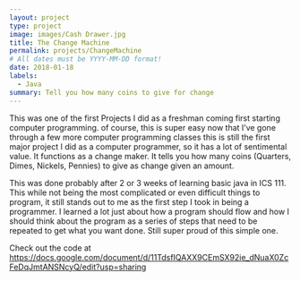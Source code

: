 ```yaml
---
layout: project
type: project
image: images/Cash Drawer.jpg
title: The Change Machine
permalink: projects/ChangeMachine
# All dates must be YYYY-MM-DD format!
date: 2018-01-18
labels:
  - Java
summary: Tell you how many coins to give for change
---
```


  This was one of the first Projects I did as a freshman coming first starting computer programming. of course, this is super easy now that I’ve gone through a few more computer programming classes this is still the first major project I did as a computer programmer, so it has a lot of sentimental value. It functions as a change maker. It tells you how many coins (Quarters, Dimes, Nickels, Pennies) to give as change given an amount.

  This was done probably after 2 or 3 weeks of learning basic java in ICS 111. This while not being the most complicated or even difficult things to program, it still stands out to me as the first step I took in being a programmer. I learned a lot just about how a program should flow and how I should think about the program as a series of steps that need to be repeated to get what you want done. Still super proud of this simple one.

Check out the code at
https://docs.google.com/document/d/11TdsfIQAXX9CEmSX92ie_dNuaX0ZcFeDqJmtANSNcyQ/edit?usp=sharing
